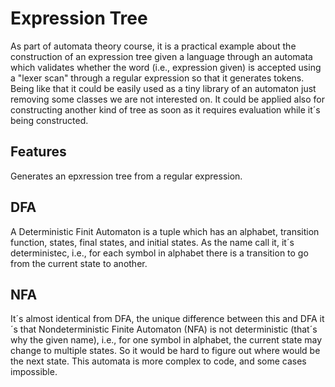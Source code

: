 # Expression Tree
As part of automata theory course, it is a practical example about the construction of an expression tree given a language through an automata which validates whether the word (i.e., expression given) is accepted using a "lexer scan" through a regular expression so that it generates tokens. Being like that it could be easily used as a tiny library of an automaton just removing some classes we are not interested on. It could be applied also for constructing another kind of tree as soon as it requires evaluation while it´s being constructed.

## Features
Generates an epxression tree from a regular expression.

## DFA
A Deterministic Finit Automaton is a tuple which has an alphabet, transition function, states, final states, and initial states. As the name call it, it´s deterministec, i.e., for each symbol in alphabet there is a transition to go from the current state to another.

## NFA
It´s almost identical from DFA, the unique difference between this and DFA it´s that Nondeterministic Finite Automaton (NFA) is not deterministic (that´s why the given name), i.e., for one symbol in alphabet, the current state may change to multiple states. So it would be hard to figure out where would be the next state. This automata is more complex to code, and some cases impossible.

